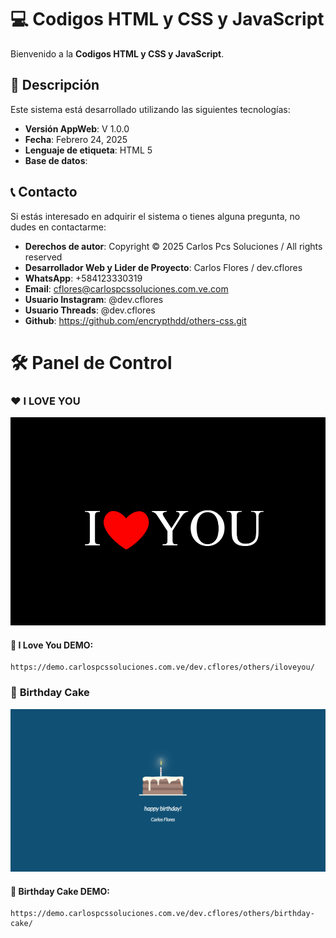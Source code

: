 # 💻 Codigos HTML y CSS y JavaScript

Bienvenido a la **Codigos HTML y CSS y JavaScript**.

## 🌟 Descripción

Este sistema está desarrollado utilizando las siguientes tecnologías:
- **Versión AppWeb**: V 1.0.0
- **Fecha**: Febrero 24, 2025
- **Lenguaje de etiqueta**: HTML 5
- **Base de datos**: 

## 📞 Contacto

Si estás interesado en adquirir el sistema o tienes alguna pregunta, no dudes en contactarme:

- **Derechos de autor**: Copyright © 2025 Carlos Pcs Soluciones / All rights reserved
- **Desarrollador Web y Lider de Proyecto**: Carlos Flores / dev.cflores
- **WhatsApp**: +584123330319
- **Email**: cflores@carlospcssoluciones.com.ve.com
- **Usuario Instagram**: @dev.cflores
- **Usuario Threads**: @dev.cflores
- **Github**: https://github.com/encrypthdd/others-css.git

# 🛠️ Panel de Control

### ❤ <span>I LOVE YOU</span>

![Pantalla Cara Masiva](iloveyou/assets/image.png)

#### 📌 I Love You DEMO: 
```
https://demo.carlospcssoluciones.com.ve/dev.cflores/others/iloveyou/
```
### 🥧 <span>Birthday Cake</span>

![Pantalla Cara Masiva](birthday-cake/assets/imagen.png)

#### 📌 Birthday Cake DEMO: 
```
https://demo.carlospcssoluciones.com.ve/dev.cflores/others/birthday-cake/
```